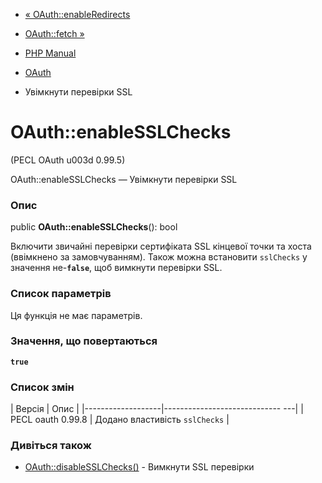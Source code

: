 - [« OAuth::enableRedirects](oauth.enableredirects.md)
- [OAuth::fetch »](oauth.fetch.md)

- [PHP Manual](index.md)
- [OAuth](class.oauth.md)
- Увімкнути перевірки SSL

# OAuth::enableSSLChecks

(PECL OAuth u003d 0.99.5)

OAuth::enableSSLChecks — Увімкнути перевірки SSL

### Опис

public **OAuth::enableSSLChecks**(): bool

Включити звичайні перевірки сертифіката SSL кінцевої точки та хоста
(ввімкнено за замовчуванням). Також можна встановити `sslChecks` у значення
не-**`false`**, щоб вимкнути перевірки SSL.

### Список параметрів

Ця функція не має параметрів.

### Значення, що повертаються

**`true`**

### Список змін

| Версія | Опис |
|-------------------|----------------------------- ---|
| PECL oauth 0.99.8 | Додано властивість `sslChecks` |

### Дивіться також

- [OAuth::disableSSLChecks()](oauth.disablesslchecks.md) - Вимкнути
SSL перевірки
